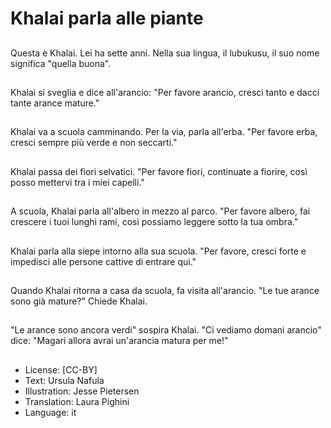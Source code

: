 # Khalai parla alle piante

##
Questa è Khalai. Lei ha sette anni. Nella sua lingua, il lubukusu, il suo nome significa "quella buona".

##
Khalai si sveglia e dice all'arancio: "Per favore arancio, cresci tanto e dacci tante arance mature."

##
Khalai va a scuola camminando. Per la via, parla all'erba. "Per favore erba, cresci sempre più verde e non seccarti."

##
Khalai passa dei fiori selvatici. "Per favore fiori, continuate a fiorire, così posso mettervi tra i miei capelli."

##
A scuola, Khalai parla all'albero in mezzo al parco. "Per favore albero, fai crescere i tuoi lunghi rami, così possiamo leggere sotto la tua ombra."

##
Khalai parla alla siepe intorno alla sua scuola. "Per favore, cresci forte e impedisci alle persone cattive di entrare qui."

##
Quando Khalai ritorna a casa da scuola, fa visita all'arancio. "Le tue arance sono già mature?" Chiede Khalai.

##
"Le arance sono ancora verdi" sospira Khalai. "Ci vediamo domani arancio" dice: "Magari allora avrai un'arancia matura per me!"

##
* License: [CC-BY]
* Text: Ursula Nafula
* Illustration: Jesse Pietersen
* Translation: Laura Pighini
* Language: it
